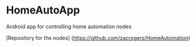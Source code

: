 # HomeAutoApp
Android app for controlling home automation nodes

[Repository for the nodes] (https://github.com/zacrogers/HomeAutomation)
